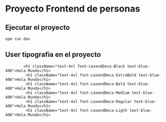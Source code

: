# Proyecto Frontend de personas


## Ejecutar el proyecto
```bash
npm run dev
```

## User tipografia en el proyecto
```tsx
        <h1 className="text-4xl font-LexendDeca-Black text-blue-400">Hola Mundo</h1>
         <h1 className="text-4xl font-LexendDeca-ExtraBold text-blue-400">Hola Mundo</h1>
         <h1 className="text-4xl font-LexendDeca-Bold text-blue-400">Hola Mundo</h1>
         <h1 className="text-4xl font-LexendDeca-Medium text-blue-400">Hola Mundo</h1>
         <h1 className="text-4xl font-LexendDeca-Regular text-blue-400">Hola Mundo</h1>
         <h1 className="text-4xl font-LexendDeca-Ligth text-blue-400">Hola Mundo</h1>

```

